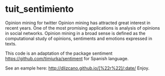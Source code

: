 tuit_sentimiento
================

Opinion mining  for twitter
Opinion mining has attracted great interest in recent years. One of the most promising applications is analysis of opinions in social networks. Opinion mining in a broad sense is defined as the computational study of opinions, sentiments and emotions expressed in texts.

This code is an adaptation of the package sentiment https://github.com/timjurka/sentiment for Spanish language.

See an eample here: http://dlizcano.github.io/[%22r%22]/:date/
Enjoy.
